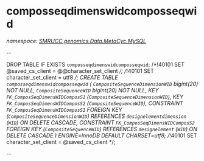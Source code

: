 ﻿# composseqdimenswidcomposseqwid
_namespace: [SMRUCC.genomics.Data.MetaCyc.MySQL](./index.md)_

--
 
 DROP TABLE IF EXISTS `composseqdimenswidcomposseqwid`;
 /*!40101 SET @saved_cs_client = @@character_set_client */;
 /*!40101 SET character_set_client = utf8 */;
 CREATE TABLE `composseqdimenswidcomposseqwid` (
 `CompositeSequenceDimensionWID` bigint(20) NOT NULL,
 `CompositeSequenceWID` bigint(20) NOT NULL,
 KEY `FK_ComposSeqDimensWIDComposS1` (`CompositeSequenceDimensionWID`),
 KEY `FK_ComposSeqDimensWIDComposS2` (`CompositeSequenceWID`),
 CONSTRAINT `FK_ComposSeqDimensWIDComposS1` FOREIGN KEY (`CompositeSequenceDimensionWID`) REFERENCES `designelementdimension` (`WID`) ON DELETE CASCADE,
 CONSTRAINT `FK_ComposSeqDimensWIDComposS2` FOREIGN KEY (`CompositeSequenceWID`) REFERENCES `designelement` (`WID`) ON DELETE CASCADE
 ) ENGINE=InnoDB DEFAULT CHARSET=utf8;
 /*!40101 SET character_set_client = @saved_cs_client */;
 
 --




